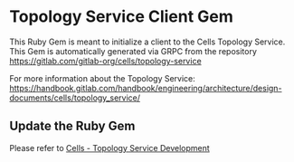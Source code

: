 # Topology Service Client Gem

This Ruby Gem is meant to initialize a client to the Cells Topology Service.
This Gem is automatically generated via GRPC from the
repository https://gitlab.com/gitlab-org/cells/topology-service

For more information about the Topology Service:
https://handbook.gitlab.com/handbook/engineering/architecture/design-documents/cells/topology_service/

## Update the Ruby Gem

Please refer to [Cells - Topology Service Development](/doc/development/cells/topology_service.md)
